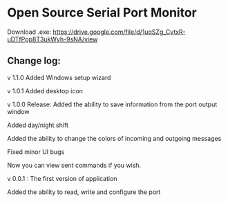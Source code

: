 # Open Source Serial Port Monitor

Download .exe: https://drive.google.com/file/d/1uqSZg_CvtxR-uDTfPpp8T3ukWyh-9sNA/view

## Change log:

v 1.1.0
Added Windows setup wizard

v 1.0.1
Added desktop icon

v 1.0.0 Release:
Added the ability to save information from the port output window

Added day/night shift

Added the ability to change the colors of incoming and outgoing messages

Fixed minor UI bugs

Now you can view sent commands if you wish.

v 0.0.1 :
The first version of application

Added the ability to read, write and configure the port

